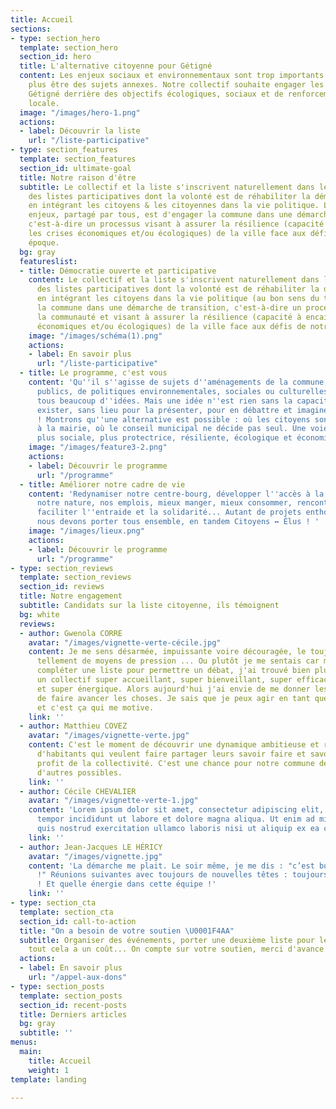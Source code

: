 ```yaml
---
title: Accueil
sections:
- type: section_hero
  template: section_hero
  section_id: hero
  title: L'alternative citoyenne pour Gétigné
  content: Les enjeux sociaux et environnementaux sont trop importants et ne peuvent
    plus être des sujets annexes. Notre collectif souhaite engager les habitants de
    Gétigné derrière des objectifs écologiques, sociaux et de renforcement de l'économie
    locale.
  image: "/images/hero-1.png"
  actions:
  - label: Découvrir la liste
    url: "/liste-participative"
- type: section_features
  template: section_features
  section_id: ultimate-goal
  title: Notre raison d'être
  subtitle: Le collectif et la liste s'inscrivent naturellement dans les principes
    des listes participatives dont la volonté est de réhabiliter la démocratie directe
    en intégrant les citoyens & les citoyennes dans la vie politique. Le deuxième
    enjeux, partagé par tous, est d'engager la commune dans une démarche de transition,
    c'est-à-dire un processus visant à assurer la résilience (capacité à encaisser
    les crises économiques et/ou écologiques) de la ville face aux défis de notre
    époque.
  bg: gray
  featureslist:
  - title: Démocratie ouverte et participative
    content: Le collectif et la liste s'inscrivent naturellement dans les principes
      des listes participatives dont la volonté est de réhabiliter la démocratie directe
      en intégrant les citoyens dans la vie politique (au bon sens du terme) et engager
      la commune dans une démarche de transition, c'est-à-dire un processus impliquant
      la communauté et visant à assurer la résilience (capacité à encaisser les crises
      économiques et/ou écologiques) de la ville face aux défis de notre époque.
    image: "/images/schéma(1).png"
    actions:
    - label: En savoir plus
      url: "/liste-participative"
  - title: Le programme, c'est vous
    content: 'Qu''il s''agisse de sujets d''aménagements de la commune, d''investissements
      publics, de politiques environnementales, sociales ou culturelles, nous avons
      tous beaucoup d''idées. Mais une idée n''est rien sans la capacité de la faire
      exister, sans lieu pour la présenter, pour en débattre et imaginer des solutions
      ! Montrons qu''une alternative est possible : où les citoyens sont chez eux
      à la mairie, où le conseil municipal ne décide pas seul. Une voie plus solidaire,
      plus sociale, plus protectrice, résiliente, écologique et économique.'
    image: "/images/feature3-2.png"
    actions:
    - label: Découvrir le programme
      url: "/programme"
  - title: Améliorer notre cadre de vie
    content: 'Redynamiser notre centre-bourg, développer l''accès à la culture, protéger
      notre nature, nos emplois, mieux manger, mieux consommer, rencontrer ses voisins,
      faciliter l''entraide et la solidarité... Autant de projets enthousiasmant que
      nous devons porter tous ensemble, en tandem Citoyens ↔️ Élus ! '
    image: "/images/lieux.png"
    actions:
    - label: Découvrir le programme
      url: "/programme"
- type: section_reviews
  template: section_reviews
  section_id: reviews
  title: Notre engagement
  subtitle: Candidats sur la liste citoyenne, ils témoignent
  bg: white
  reviews:
  - author: Gwenola CORRE
    avatar: "/images/vignette-verte-cécile.jpg"
    content: Je me sens désarmée, impuissante voire découragée, le toujours plus ayant
      tellement de moyens de pression ... Ou plutôt je me sentais car moi qui venait
      compléter une liste pour permettre un débat, j'ai trouvé bien plus. J'ai découvert
      un collectif super accueillant, super bienveillant, super efficace, super compétent
      et super énergique. Alors aujourd'hui j'ai envie de me donner les moyens d'agir,
      de faire avancer les choses. Je sais que je peux agir en tant que citoyenne
      et c'est ça qui me motive.
    link: ''
  - author: Matthieu COVEZ
    avatar: "/images/vignette-verte.jpg"
    content: C'est le moment de découvrir une dynamique ambitieuse et responsable
      d'habitants qui veulent faire partager leurs savoir faire et savoir être au
      profit de la collectivité. C'est une chance pour notre commune de s'ouvrir vers
      d'autres possibles.
    link: ''
  - author: Cécile CHEVALIER
    avatar: "/images/vignette-verte-1.jpg"
    content: 'Lorem ipsum dolor sit amet, consectetur adipiscing elit, sed do eiusmod
      tempor incididunt ut labore et dolore magna aliqua. Ut enim ad minim veniam,
      quis nostrud exercitation ullamco laboris nisi ut aliquip ex ea commodo consequat. '
    link: ''
  - author: Jean-Jacques LE HÉRICY
    avatar: "/images/vignette.jpg"
    content: 'La démarche me plait. Le soir même, je me dis : "c’est bon, je fonce
      !" Réunions suivantes avec toujours de nouvelles têtes : toujours bon. Je reste
      ! Et quelle énergie dans cette équipe !'
    link: ''
- type: section_cta
  template: section_cta
  section_id: call-to-action
  title: "On a besoin de votre soutien \U0001F4AA"
  subtitle: Organiser des événements, porter une deuxième liste pour les municipales,
    tout cela a un coût... On compte sur votre soutien, merci d'avance.
  actions:
  - label: En savoir plus
    url: "/appel-aux-dons"
- type: section_posts
  template: section_posts
  section_id: recent-posts
  title: Derniers articles
  bg: gray
  subtitle: ''
menus:
  main:
    title: Accueil
    weight: 1
template: landing

---
```

